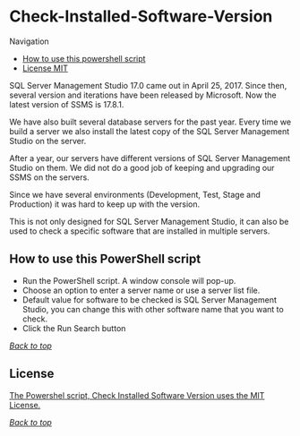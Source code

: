 # Check-Installed-Software-Version
<a name="header1"></a>

Navigation
- [How to use this powershell script](#how-to-use)
- [License MIT](#license)
 
 
SQL Server Management Studio 17.0 came out in April 25, 2017. Since then, several version and iterations have been released by Microsoft. Now the latest version of SSMS is 17.8.1.

We have also built several database servers for the past year. Every time we build a server we also install the latest copy of the SQL Server Management Studio on the server.

After a year, our servers have different versions of SQL Server Management Studio on them. We did not do a good job of keeping and upgrading our SSMS on the servers.

Since we have several environments (Development, Test, Stage and Production) it was hard to keep up with the version.

This is not only designed for SQL Server Management Studio, it can also be used to check a specific software that are installed in multiple servers. 

## How to use this PowerShell script

* Run the PowerShell script. A window console will pop-up.
* Choose an option to enter a server name or use a server list file.
* Default value for software to be checked is SQL Server Management Studio, you can change this with other software name that you want to check.
* Click the Run Search button

[*Back to top*](#header1)

## License

[The Powershel script, Check Installed Software Version uses the MIT License.](LICENSE.md)

[*Back to top*](#header1)
